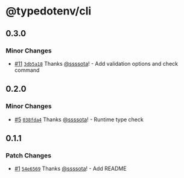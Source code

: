 # @typedotenv/cli

## 0.3.0

### Minor Changes

- [#11](https://github.com/ssssota/typedotenv/pull/11) [`3db5a18`](https://github.com/ssssota/typedotenv/commit/3db5a18a509e2ad3d1624227ceb705ef3956447d) Thanks [@ssssota](https://github.com/ssssota)! - Add validation options and check command

## 0.2.0

### Minor Changes

- [#5](https://github.com/ssssota/typedotenv/pull/5) [`038fda4`](https://github.com/ssssota/typedotenv/commit/038fda487b2f85a19dcdf300f2152710db664af7) Thanks [@ssssota](https://github.com/ssssota)! - Runtime type check

## 0.1.1

### Patch Changes

- [#1](https://github.com/ssssota/typedotenv/pull/1) [`54e6569`](https://github.com/ssssota/typedotenv/commit/54e65690e992506a12a1944c2851f52305dabac2) Thanks [@ssssota](https://github.com/ssssota)! - Add README
